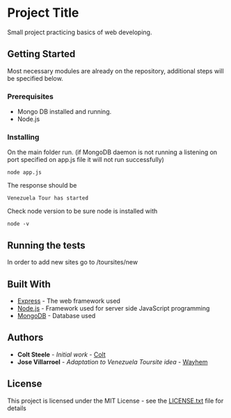 # Project Title

Small project practicing basics of web developing.

## Getting Started

Most necessary modules are already on the repository, additional steps will be specified below.

### Prerequisites

* Mongo DB installed and running.
* Node.js


### Installing

On the main folder run. (if MongoDB daemon is not running a listening on port specified on app.js file it will not run successfully)

```
node app.js
```

The response should be

```
Venezuela Tour has started
```

Check node version to be sure node is installed with

```
node -v
```

## Running the tests

In order to add new sites go to /toursites/new

## Built With

* [Express](http://expressjs.com/) - The web framework used
* [Node.js](https://nodejs.org/) - Framework used for server side JavaScript programming
* [MongoDB](https://rometools.github.io/rome/) - Database used


## Authors

* **Colt Steele** - *Initial work* - [Colt](https://github.com/Colt)
* **Jose Villarroel** - *Adaptation to Venezuela Toursite idea* - [Wayhem](https://github.com/Wayhem)

## License

This project is licensed under the MIT License - see the [LICENSE.txt](LICENSE.txt) file for details
